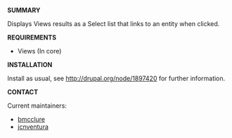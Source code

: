 **SUMMARY**

Displays Views results as a Select list that links to an entity when clicked.

**REQUIREMENTS**

* Views (In core)

**INSTALLATION**

Install as usual, see http://drupal.org/node/1897420 for further information.

**CONTACT**

Current maintainers:
* [bmcclure](https://www.drupal.org/u/bmcclure)
* [jcnventura](https://www.drupal.org/u/jcnventura)
